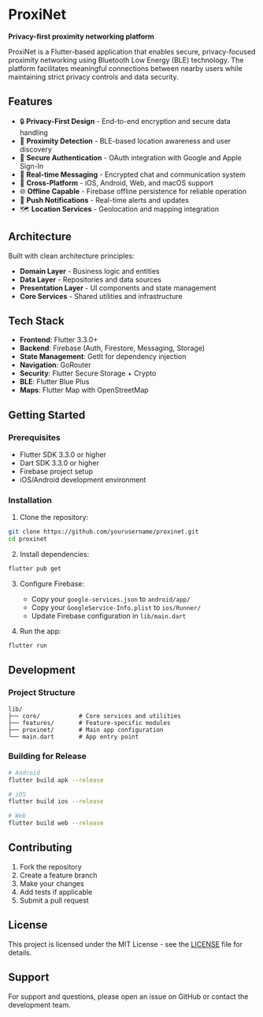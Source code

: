 # ProxiNet

**Privacy-first proximity networking platform**

ProxiNet is a Flutter-based application that enables secure, privacy-focused proximity networking using Bluetooth Low Energy (BLE) technology. The platform facilitates meaningful connections between nearby users while maintaining strict privacy controls and data security.

## Features

- 🔒 **Privacy-First Design** - End-to-end encryption and secure data handling
- 📍 **Proximity Detection** - BLE-based location awareness and user discovery
- 🔐 **Secure Authentication** - OAuth integration with Google and Apple Sign-In
- 💬 **Real-time Messaging** - Encrypted chat and communication system
- 📱 **Cross-Platform** - iOS, Android, Web, and macOS support
- 🌐 **Offline Capable** - Firebase offline persistence for reliable operation
- 🔔 **Push Notifications** - Real-time alerts and updates
- 🗺️ **Location Services** - Geolocation and mapping integration

## Architecture

Built with clean architecture principles:
- **Domain Layer** - Business logic and entities
- **Data Layer** - Repositories and data sources
- **Presentation Layer** - UI components and state management
- **Core Services** - Shared utilities and infrastructure

## Tech Stack

- **Frontend**: Flutter 3.3.0+
- **Backend**: Firebase (Auth, Firestore, Messaging, Storage)
- **State Management**: GetIt for dependency injection
- **Navigation**: GoRouter
- **Security**: Flutter Secure Storage + Crypto
- **BLE**: Flutter Blue Plus
- **Maps**: Flutter Map with OpenStreetMap

## Getting Started

### Prerequisites

- Flutter SDK 3.3.0 or higher
- Dart SDK 3.3.0 or higher
- Firebase project setup
- iOS/Android development environment

### Installation

1. Clone the repository:
```bash
git clone https://github.com/yourusername/proxinet.git
cd proxinet
```

2. Install dependencies:
```bash
flutter pub get
```

3. Configure Firebase:
   - Copy your `google-services.json` to `android/app/`
   - Copy your `GoogleService-Info.plist` to `ios/Runner/`
   - Update Firebase configuration in `lib/main.dart`

4. Run the app:
```bash
flutter run
```

## Development

### Project Structure

```
lib/
├── core/           # Core services and utilities
├── features/       # Feature-specific modules
├── proxinet/       # Main app configuration
└── main.dart       # App entry point
```

### Building for Release

```bash
# Android
flutter build apk --release

# iOS
flutter build ios --release

# Web
flutter build web --release
```

## Contributing

1. Fork the repository
2. Create a feature branch
3. Make your changes
4. Add tests if applicable
5. Submit a pull request

## License

This project is licensed under the MIT License - see the [LICENSE](LICENSE) file for details.

## Support

For support and questions, please open an issue on GitHub or contact the development team.
